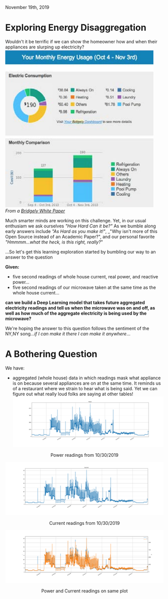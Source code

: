 November 19th, 2019

# Exploring Energy Disaggregation
Wouldn't it be terrific if we can show the homeowner how and when their appliances are slurping up electricity?  
![Bridgely Energy Disaggregation](/images/DataAnalysis/BridgelyApplianceDissagregation.png)
_From a [Bridgely White Paper](https://www.bidgely.com/wp-content/uploads/2016/04/White_Paper_Savings__Engagement_v2_Case_Study.pdf)_

Much smarter minds are working on this challenge.  Yet, in our usual enthusiam we ask ourselves _"How Hard Can it be?"_ As we bumble along early answers include _"As Hard as you make it!"_, _"Why isn't more of this Open Source instead of an Academic Paper?", and our personal favorite _"Hmmmm...what the heck, is this right, really?_"

...So let's get this learning exploration started by bumbling our way to an answer to the question
  
__Given:__
- five second readings of whole house current, real power, and reactive power...
- five second readings of our microwave taken at the same time as the whole house current...

__can we build a Deep Learning model that takes future aggregated electricity readings and tell us when the microwave was on and off, as well as how much of the aggregate electricity is being used by the microwave?__

We're hoping the answer to this question follows the sentiment of the NY,NY song..._if I can make it there I can make it anywhere_...
# A Bothering Question
We have:
- aggregated (whole house) data in which readings mask what appliance is on because several appliances are on at the same time. It reminds us of a restaurant where we strain to hear what is being said.  Yet we can figure out what really loud folks are saying at other tables!  
![power readings for 10/20/2019](/images/DataAnalysis/power_10_30_2019.png)  
  
<p align="center">Power readings from 10/30/2019</p> 
  
![current readings for 10/20/2019](/images/DataAnalysis/current_10_30_2019.png)  
  
<p align="center">Current readings from 10/30/2019</p>  

![powercurrent readings for 10/20/2019](/images/DataAnalysis/power_and_current_10_30_2019.png)    
  
<p align="center">Power and Current readings on same plot</p>



